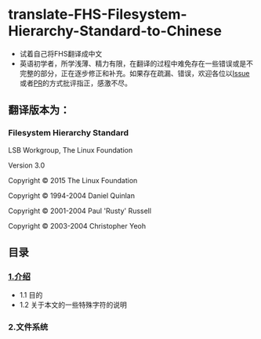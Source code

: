 # translate-FHS-Filesystem-Hierarchy-Standard-to-Chinese
- 试着自己将FHS翻译成中文
- 英语初学者，所学浅薄、精力有限，在翻译的过程中难免存在一些错误或是不完整的部分，正在逐步修正和补充。如果存在疏漏、错误，欢迎各位以[Issue](https://github.com/jerry460/translate-FHS-Filesystem-Hierarchy-Standard-to-Chinese/issues/new)或者[PR](https://github.com/jerry460/translate-FHS-Filesystem-Hierarchy-Standard-to-Chinese/pulls)的方式批评指正，感激不尽。
## 翻译版本为：
### Filesystem Hierarchy Standard

LSB Workgroup, The Linux Foundation

Version 3.0

Copyright © 2015 The Linux Foundation

Copyright © 1994-2004 Daniel Quinlan

Copyright © 2001-2004 Paul 'Rusty' Russell

Copyright © 2003-2004 Christopher Yeoh
## 目录
### [1.介绍](https://github.com/jerry460/translate-FHS-Filesystem-Hierarchy-Standard-to-Chinese/blob/main/contents/%E7%AC%AC%E4%B8%80%E7%AB%A0%20%E4%BB%8B%E7%BB%8D.md)
- 1.1 目的
- 1.2 关于本文的一些特殊字符的说明

### 2.文件系统
